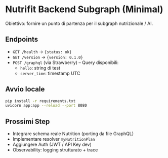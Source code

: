 # Nutrifit Backend Subgraph (Minimal)

Obiettivo: fornire un punto di partenza per il subgraph nutrizionale / AI.

## Endpoints
- `GET /health` → `{status: ok}`
- `GET /version` → `{version: 0.1.0}`
- `POST /graphql` (via Strawberry) – Query disponibili:
  - `hello`: string di test
  - `server_time`: timestamp UTC

## Avvio locale
```bash
pip install -r requirements.txt
uvicorn app:app --reload --port 8080
```

## Prossimi Step
- Integrare schema reale Nutrition (porting da file GraphQL)
- Implementare resolver `myNutritionPlan`
- Aggiungere Auth (JWT / API Key dev)
- Observability: logging strutturato + trace

